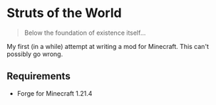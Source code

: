 # Struts of the World

> Below the foundation of existence itself...

My first (in a while) attempt at writing a mod for Minecraft. This can't possibly go wrong.

## Requirements

- Forge for Minecraft 1.21.4
